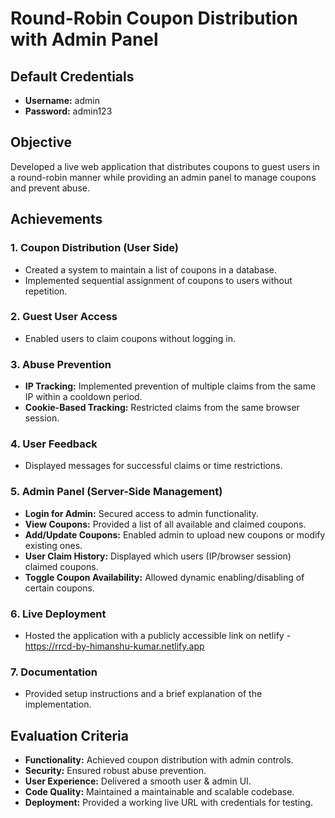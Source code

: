 
# Round-Robin Coupon Distribution with Admin Panel

## Default Credentials
- **Username:** admin
- **Password:** admin123

## Objective
Developed a live web application that distributes coupons to guest users in a round-robin manner while providing an admin panel to manage coupons and prevent abuse.

## Achievements

### 1. Coupon Distribution (User Side)
- Created a system to maintain a list of coupons in a database.
- Implemented sequential assignment of coupons to users without repetition.

### 2. Guest User Access
- Enabled users to claim coupons without logging in.

### 3. Abuse Prevention
- **IP Tracking:** Implemented prevention of multiple claims from the same IP within a cooldown period.
- **Cookie-Based Tracking:** Restricted claims from the same browser session.

### 4. User Feedback
- Displayed messages for successful claims or time restrictions.

### 5. Admin Panel (Server-Side Management)
- **Login for Admin:** Secured access to admin functionality.
- **View Coupons:** Provided a list of all available and claimed coupons.
- **Add/Update Coupons:** Enabled admin to upload new coupons or modify existing ones.
- **User Claim History:** Displayed which users (IP/browser session) claimed coupons.
- **Toggle Coupon Availability:** Allowed dynamic enabling/disabling of certain coupons.

### 6. Live Deployment
- Hosted the application with a publicly accessible link on netlify - https://rrcd-by-himanshu-kumar.netlify.app

### 7. Documentation
- Provided setup instructions and a brief explanation of the implementation.

## Evaluation Criteria
- **Functionality:** Achieved coupon distribution with admin controls.
- **Security:** Ensured robust abuse prevention.
- **User Experience:** Delivered a smooth user & admin UI.
- **Code Quality:** Maintained a maintainable and scalable codebase.
- **Deployment:** Provided a working live URL with credentials for testing.
